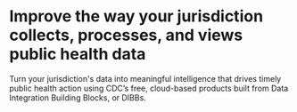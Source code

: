 ---
---

# Improve the way your jurisdiction collects, processes, and views public health data

Turn your jurisdiction's data into meaningful intelligence that drives timely public health action using CDC’s free, cloud-based products built from Data Integration Building Blocks, or DIBBs.
